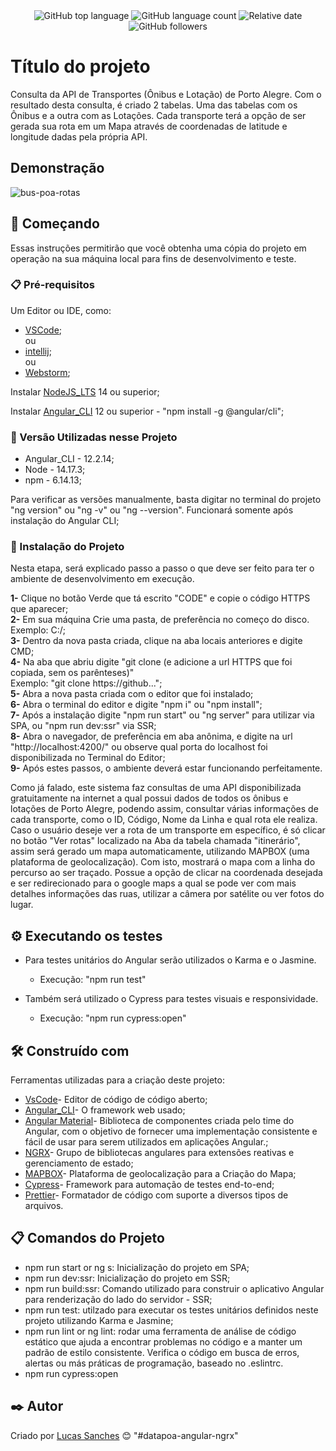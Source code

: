 <div align="center">
  <img alt="GitHub top language" src="https://img.shields.io/github/languages/top/LukyEnd/consulta-api-data-poa-angular-ngrx?style=for-the-badge">
  <img alt="GitHub language count" src="https://img.shields.io/github/languages/count/LukyEnd/consulta-api-data-poa-angular-ngrx?style=for-the-badge">
  <img alt="Relative date" src="https://img.shields.io/date/1680604800?style=for-the-badge">
  <img alt="GitHub followers" src="https://img.shields.io/github/followers/LukyEnd?style=for-the-badge">
</div>

# Título do projeto

Consulta da API de Transportes (Ônibus e Lotação) de Porto Alegre. Com o resultado desta consulta, é criado 2 tabelas. Uma das tabelas com os Ônibus e a outra com as Lotações. Cada transporte terá a opção de ser gerada sua rota em um Mapa através de coordenadas de latitude e longitude dadas pela própria API.

## Demonstração

![bus-poa-rotas](https://github.com/LukyEnd/datapoa-angular-material-ngrx/assets/86747815/9a74a481-eb3d-4991-b292-7ee25f66fb7b)


## 🚀 Começando

Essas instruções permitirão que você obtenha uma cópia do projeto em operação na sua máquina local para fins de desenvolvimento e teste.

### 📋 Pré-requisitos

Um Editor ou IDE, como: 
  * [VSCode](https://code.visualstudio.com/download); <br>
  ou
  * [intellij](https://www.jetbrains.com/pt-br/idea/download/#section=windows);<br>
  ou
  * [Webstorm](https://www.jetbrains.com/webstorm/download/?source=google&medium=cpc&campaign=9641686251&term=webstorm&gclid=CjwKCAjwpqCZBhAbEiwAa7pXeS7DDLCEz2MetJy2zD2jhcLXXQ1lbeq-61EVRwdyPTmbH9UXICr7hBoCBlgQAvD_BwE#section=windows);

Instalar [NodeJS_LTS](https://nodejs.org/en/download/) 14 ou superior;

Instalar [Angular_CLI](https://angular.io/cli) 12 ou superior - "npm install -g @angular/cli";

### 📌 Versão Utilizadas nesse Projeto

* Angular_CLI - 12.2.14;
* Node - 14.17.3;
* npm - 6.14.13;

Para verificar as versões manualmente, basta digitar no terminal do projeto "ng version" ou "ng -v" ou "ng --version". Funcionará somente após instalação do Angular CLI;

### 🔧 Instalação do Projeto

Nesta etapa, será explicado passo a passo o que deve ser feito para ter o ambiente de desenvolvimento em execução.
 
**1-** Clique no botão Verde que tá escrito "CODE" e copie o código HTTPS que aparecer;<br>
**2-** Em sua máquina Crie uma pasta, de preferência no começo do disco. Exemplo: C:/;<br>
**3-** Dentro da nova pasta criada, clique na aba locais anteriores e digite CMD;<br>
**4-** Na aba que abriu digite "git clone (e adicione a url HTTPS que foi copiada, sem os parênteses)"<br>
    Exemplo: "git clone https://github...";<br>
**5-** Abra a nova pasta criada com o editor que foi instalado;<br>
**6-** Abra o terminal do editor e digite "npm i" ou "npm install";<br>
**7-** Após a instalação digite "npm run start" ou "ng server" para utilizar via SPA, ou "npm run dev:ssr" via SSR;<br>
**8-** Abra o navegador, de preferência em aba anônima, e digite na url "http://localhost:4200/" ou observe qual porta do localhost foi disponibilizada no Terminal do Editor;<br>
**9-** Após estes passos, o ambiente deverá estar funcionando perfeitamente.<br>

Como já falado, este sistema faz consultas de uma API disponibilizada gratuitamente na internet a qual possui dados de todos os ônibus e lotações de Porto Alegre, podendo assim, consultar várias informações de cada transporte, como o ID, Código, Nome da Linha e qual rota ele realiza. Caso o usuário deseje ver a rota de um transporte em específico, é só clicar no botão "Ver rotas" localizado na Aba da tabela chamada "itinerário", assim será gerado um mapa automaticamente, utilizando MAPBOX (uma plataforma de geolocalização). Com isto, mostrará o mapa com a linha do percurso ao ser traçado. Possue a opção de clicar na coordenada desejada e ser redirecionado para o google maps a qual se pode ver com mais detalhes informações das ruas, utilizar a câmera por satélite ou ver fotos do lugar.

## ⚙️ Executando os testes

* Para testes unitários do Angular serão utilizados o Karma e o Jasmine. 
  * Execução: "npm run test"

* Também será utilizado o Cypress para testes visuais e responsividade. 
  * Execução: "npm run cypress:open"

## 🛠️ Construído com

Ferramentas utilizadas para a criação deste projeto:

* [VsCode](https://code.visualstudio.com/download)- Editor de código de código aberto;
* [Angular_CLI](https://angular.io/cli)- O framework web usado;
* [Angular Material](https://material.angular.io/)- Biblioteca de componentes criada pelo time do Angular, com o objetivo de fornecer uma implementação consistente e fácil de usar para serem utilizados em aplicações Angular.;
* [NGRX](https://ngrx.io/)-  Grupo de bibliotecas angulares para extensões reativas e gerenciamento de estado;
* [MAPBOX](https://www.mapbox.com/)- Plataforma de geolocalização para a Criação do Mapa;
* [Cypress](https://www.cypress.io/)- Framework para automação de testes end-to-end;
* [Prettier](https://prettier.io/)- Formatador de código com suporte a diversos tipos de arquivos.

## 📋 Comandos do Projeto

* npm run start or ng s: Inicialização do projeto em SPA;
* npm run dev:ssr: Inicialização do projeto em SSR;
* npm run build:ssr: Comando utilizado para construir o aplicativo Angular para renderização  do lado do servidor - SSR;
* npm run test: utilzado para executar os testes unitários definidos neste projeto utilizando Karma e Jasmine;
* npm run lint or ng lint: rodar uma ferramenta de análise de código estático que ajuda a encontrar problemas no código e a manter um padrão de estilo consistente. Verifica o código em busca de erros, alertas ou más práticas de programação, baseado no .eslintrc.
* npm run cypress:open

## ✒️ Autor

Criado por [Lucas Sanches](https://github.com/LukyEnd) 😊
"#datapoa-angular-ngrx" 

